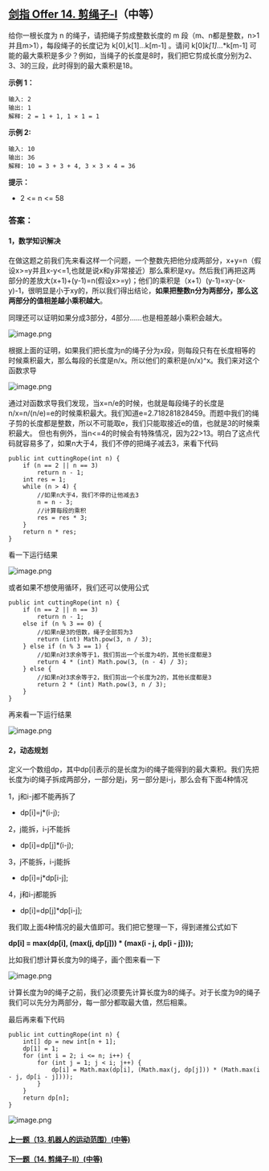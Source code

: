 ## [剑指 Offer 14. 剪绳子-I](https://leetcode-cn.com/problems/jian-sheng-zi-lcof/)（中等）

给你一根长度为 n 的绳子，请把绳子剪成整数长度的 m 段（m、n都是整数，n>1并且m>1），每段绳子的长度记为 k[0],k[1]...k[m-1] 。请问 k[0]*k[1]*...*k[m-1] 可能的最大乘积是多少？例如，当绳子的长度是8时，我们把它剪成长度分别为2、3、3的三段，此时得到的最大乘积是18。

**示例 1：**

```
输入: 2
输出: 1
解释: 2 = 1 + 1, 1 × 1 = 1
```

**示例 2:**

```
输入: 10
输出: 36
解释: 10 = 3 + 3 + 4, 3 × 3 × 4 = 36
```

**提示：**

- 2 <= n <= 58



### 答案：

#### 1，数学知识解决

在做这题之前我们先来看这样一个问题，一个整数先把他分成两部分，x+y=n（假设x>=y并且x-y<=1,也就是说x和y非常接近）那么乘积是xy。然后我们再把这两部分的差放大(x+1)+(y-1)=n(假设x>=y)；他们的乘积是（x+1）(y-1)=xy-(x-y)-1，很明显是小于xy的，所以我们得出结论，**如果把整数n分为两部分，那么这两部分的值相差越小乘积越大**。


同理还可以证明如果分成3部分，4部分……也是相差越小乘积会越大。

![image.png](https://pic.leetcode-cn.com/875a8a4619d70cbe2d52f15a4f96f9727b363d2387caadfd320a8c192f35b2a0-image.png)


根据上面的证明，如果我们把长度为n的绳子分为x段，则每段只有在长度相等的时候乘积最大，那么每段的长度是n/x。所以他们的乘积是(n/x)^x。我们来对这个函数求导


![image.png](https://pic.leetcode-cn.com/f5eceba47b6cd65e5b575e212c38161f5ea7a94ccb6fef77154407345b551aa6-image.png)

通过对函数求导我们发现，当x=n/e的时候，也就是每段绳子的长度是n/x=n/(n/e)=e的时候乘积最大。我们知道e=2.718281828459。而题中我们的绳子剪的长度都是整数，所以不可能取e，我们只能取接近e的值，也就是3的时候乘积最大。
但也有例外，当n<=4的时候会有特殊情况，因为22>13。明白了这点代码就容易多了，如果n大于4，我们不停的把绳子减去3，来看下代码

```
public int cuttingRope(int n) {
    if (n == 2 || n == 3)
        return n - 1;
    int res = 1;
    while (n > 4) {
        //如果n大于4，我们不停的让他减去3
        n = n - 3;
        //计算每段的乘积
        res = res * 3;
    }
    return n * res;
}
```

看一下运行结果

![image.png](https://pic.leetcode-cn.com/64bd71867e0b2ce814303c57c53fe03d4c71c0b3e3c0c5fa403a55631e1676bd-image.png)

或者如果不想使用循环，我们还可以使用公式

```
public int cuttingRope(int n) {
    if (n == 2 || n == 3)
        return n - 1;
    else if (n % 3 == 0) {
        //如果n是3的倍数，绳子全部剪为3
        return (int) Math.pow(3, n / 3);
    } else if (n % 3 == 1) {
        //如果n对3求余等于1，我们剪出一个长度为4的，其他长度都是3
        return 4 * (int) Math.pow(3, (n - 4) / 3);
    } else {
        //如果n对3求余等于2，我们剪出一个长度为2的，其他长度都是3
        return 2 * (int) Math.pow(3, n / 3);
    }
}
```

再来看一下运行结果

![image.png](https://pic.leetcode-cn.com/c3f8914cecf9fa10bf475439d5a40ae618a88e21b776fdcf930e98690629db99-image.png)

#### 2，动态规划

定义一个数组dp，其中dp[i]表示的是长度为i的绳子能得到的最大乘积。我们先把长度为i的绳子拆成两部分，一部分是j，另一部分是i-j，那么会有下面4种情况

1，j和i-j都不能再拆了

- dp[i]=j*(i-j);

2，j能拆，i-j不能拆

- dp[i]=dp[j]*(i-j);

3，j不能拆，i-j能拆

- dp[i]=j*dp[i-j];

4，j和i-j都能拆

- dp[i]=dp[j]*dp[i-j];




我们取上面4种情况的最大值即可。我们把它整理一下，得到递推公式如下

**dp[i] = max(dp[i], (max(j, dp[j])) \* (max(i - j, dp[i - j])));**



比如我们想计算长度为9的绳子，画个图来看一下

![image.png](https://pic.leetcode-cn.com/9457ed7d6b3120d56c16a44bc4addb5ef951b008226a7352b6ceddb537171053-image.png)

计算长度为9的绳子之前，我们必须要先计算长度为8的绳子。对于长度为9的绳子我们可以先分为两部分，每一部分都取最大值，然后相乘。


最后再来看下代码

```
public int cuttingRope(int n) {
    int[] dp = new int[n + 1];
    dp[1] = 1;
    for (int i = 2; i <= n; i++) {
        for (int j = 1; j < i; j++) {
            dp[i] = Math.max(dp[i], (Math.max(j, dp[j])) * (Math.max(i - j, dp[i - j])));
        }
    }
    return dp[n];
}
```



![image.png](https://pic.leetcode-cn.com/d56a80459005b444404d2ad6fbaabdabecd2b9ed3cb2cf432e570c315ae2fcf7-image.png)

#### [上一题（13. 机器人的运动范围）(中等)](https://github.com/sdwwld/leetCode/blob/master/src/main/java/com/wld/java/offer/剑指Offer13.md)

#### [下一题（14. 剪绳子-II）(中等)](https://github.com/sdwwld/leetCode/blob/master/src/main/java/com/wld/java/offer/剑指Offer14-II.md)